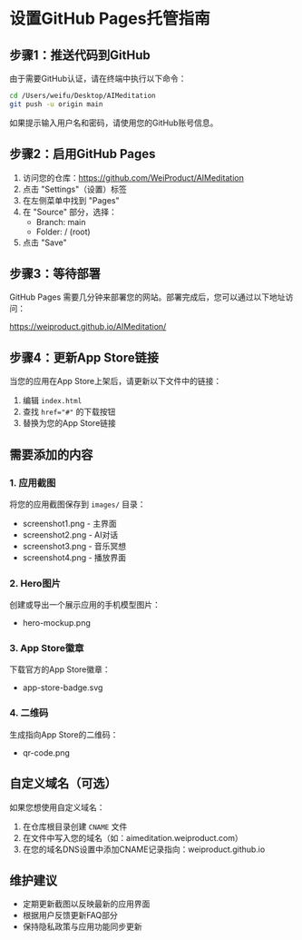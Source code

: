 # 设置GitHub Pages托管指南

## 步骤1：推送代码到GitHub

由于需要GitHub认证，请在终端中执行以下命令：

```bash
cd /Users/weifu/Desktop/AIMeditation
git push -u origin main
```

如果提示输入用户名和密码，请使用您的GitHub账号信息。

## 步骤2：启用GitHub Pages

1. 访问您的仓库：https://github.com/WeiProduct/AIMeditation
2. 点击 "Settings"（设置）标签
3. 在左侧菜单中找到 "Pages"
4. 在 "Source" 部分，选择：
   - Branch: main
   - Folder: / (root)
5. 点击 "Save"

## 步骤3：等待部署

GitHub Pages 需要几分钟来部署您的网站。部署完成后，您可以通过以下地址访问：

https://weiproduct.github.io/AIMeditation/

## 步骤4：更新App Store链接

当您的应用在App Store上架后，请更新以下文件中的链接：

1. 编辑 `index.html`
2. 查找 `href="#"` 的下载按钮
3. 替换为您的App Store链接

## 需要添加的内容

### 1. 应用截图
将您的应用截图保存到 `images/` 目录：
- screenshot1.png - 主界面
- screenshot2.png - AI对话
- screenshot3.png - 音乐冥想
- screenshot4.png - 播放界面

### 2. Hero图片
创建或导出一个展示应用的手机模型图片：
- hero-mockup.png

### 3. App Store徽章
下载官方的App Store徽章：
- app-store-badge.svg

### 4. 二维码
生成指向App Store的二维码：
- qr-code.png

## 自定义域名（可选）

如果您想使用自定义域名：

1. 在仓库根目录创建 `CNAME` 文件
2. 在文件中写入您的域名（如：aimeditation.weiproduct.com）
3. 在您的域名DNS设置中添加CNAME记录指向：weiproduct.github.io

## 维护建议

- 定期更新截图以反映最新的应用界面
- 根据用户反馈更新FAQ部分
- 保持隐私政策与应用功能同步更新